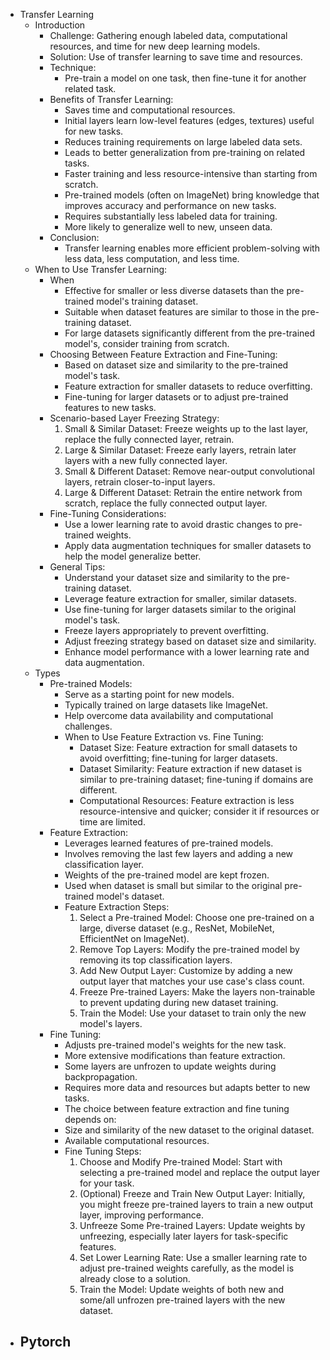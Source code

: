 






- Transfer Learning
    - Introduction
        - Challenge: Gathering enough labeled data, computational resources, and time for new deep learning models.
        - Solution: Use of transfer learning to save time and resources.
        - Technique:
            - Pre-train a model on one task, then fine-tune it for another related task.
        - Benefits of Transfer Learning:
            - Saves time and computational resources.
            - Initial layers learn low-level features (edges, textures) useful for new tasks.
            - Reduces training requirements on large labeled data sets.
            - Leads to better generalization from pre-training on related tasks.
            - Faster training and less resource-intensive than starting from scratch.
            - Pre-trained models (often on ImageNet) bring knowledge that improves accuracy and performance on new tasks.
            - Requires substantially less labeled data for training.
            - More likely to generalize well to new, unseen data.
        - Conclusion:
            - Transfer learning enables more efficient problem-solving with less data, less computation, and less time.
    - When to Use Transfer Learning:
        - When
            - Effective for smaller or less diverse datasets than the pre-trained model's training dataset.
            - Suitable when dataset features are similar to those in the pre-training dataset.
            - For large datasets significantly different from the pre-trained model's, consider training from scratch.
        - Choosing Between Feature Extraction and Fine-Tuning:
            - Based on dataset size and similarity to the pre-trained model's task.
            - Feature extraction for smaller datasets to reduce overfitting.
            - Fine-tuning for larger datasets or to adjust pre-trained features to new tasks.
        - Scenario-based Layer Freezing Strategy:
            1. Small & Similar Dataset: Freeze weights up to the last layer, replace the fully connected layer, retrain.
            2. Large & Similar Dataset: Freeze early layers, retrain later layers with a new fully connected layer.
            3. Small & Different Dataset: Remove near-output convolutional layers, retrain closer-to-input layers.
            4. Large & Different Dataset: Retrain the entire network from scratch, replace the fully connected output layer.
        - Fine-Tuning Considerations:
            - Use a lower learning rate to avoid drastic changes to pre-trained weights.
            - Apply data augmentation techniques for smaller datasets to help the model generalize better.
        - General Tips:
            - Understand your dataset size and similarity to the pre-training dataset.
            - Leverage feature extraction for smaller, similar datasets.
            - Use fine-tuning for larger datasets similar to the original model's task.
            - Freeze layers appropriately to prevent overfitting.
            - Adjust freezing strategy based on dataset size and similarity.
            - Enhance model performance with a lower learning rate and data augmentation.            
    - Types    
        - Pre-trained Models: 
            - Serve as a starting point for new models.
            - Typically trained on large datasets like ImageNet.
            - Help overcome data availability and computational challenges.
            - When to Use Feature Extraction vs. Fine Tuning:
                - Dataset Size: Feature extraction for small datasets to avoid overfitting; fine-tuning for larger datasets.
                - Dataset Similarity: Feature extraction if new dataset is similar to pre-training dataset; fine-tuning if domains are different.
                - Computational Resources: Feature extraction is less resource-intensive and quicker; consider it if resources or time are limited.
        - Feature Extraction: 
            - Leverages learned features of pre-trained models.
            - Involves removing the last few layers and adding a new classification layer.
            - Weights of the pre-trained model are kept frozen.
            - Used when dataset is small but similar to the original pre-trained model's dataset.
            - Feature Extraction Steps:
                1. Select a Pre-trained Model: Choose one pre-trained on a large, diverse dataset (e.g., ResNet, MobileNet, EfficientNet on ImageNet).
                2. Remove Top Layers: Modify the pre-trained model by removing its top classification layers.
                3. Add New Output Layer: Customize by adding a new output layer that matches your use case's class count.
                4. Freeze Pre-trained Layers: Make the layers non-trainable to prevent updating during new dataset training.
                5. Train the Model: Use your dataset to train only the new model's layers.
        - Fine Tuning: 
            - Adjusts pre-trained model's weights for the new task.
            - More extensive modifications than feature extraction.
            - Some layers are unfrozen to update weights during backpropagation.
            - Requires more data and resources but adapts better to new tasks.
            - The choice between feature extraction and fine tuning depends on:
            - Size and similarity of the new dataset to the original dataset.
            - Available computational resources.
            - Fine Tuning Steps:
                1. Choose and Modify Pre-trained Model: Start with selecting a pre-trained model and replace the output layer for your task.
                2. (Optional) Freeze and Train New Output Layer: Initially, you might freeze pre-trained layers to train a new output layer, improving performance.
                3. Unfreeze Some Pre-trained Layers: Update weights by unfreezing, especially later layers for task-specific features.
                4. Set Lower Learning Rate: Use a smaller learning rate to adjust pre-trained weights carefully, as the model is already close to a solution.
                5. Train the Model: Update weights of both new and some/all unfrozen pre-trained layers with the new dataset.
- Pytorch
    - 